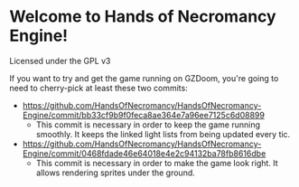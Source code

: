 # Welcome to Hands of Necromancy Engine!

Licensed under the GPL v3

If you want to try and get the game running on GZDoom, you're going to need to cherry-pick at least these two commits:

- https://github.com/HandsOfNecromancy/HandsOfNecromancy-Engine/commit/bb33cf9b9f0feca8ae364e7a96ee7125c6d08899
  - This commit is necessary in order to keep the game running smoothly. It keeps the linked light lists from being updated every tic.
- https://github.com/HandsOfNecromancy/HandsOfNecromancy-Engine/commit/0468fdade46e64018e4e2c94132ba78fb8616dbe
  - This commit is necessary in order to make the game look right. It allows rendering sprites under the ground.
